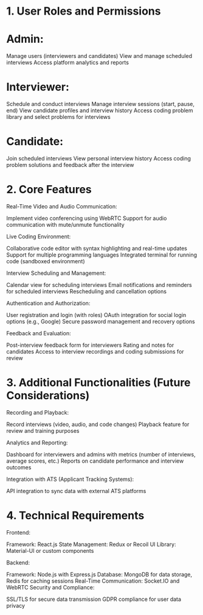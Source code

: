 # 1. User Roles and Permissions

# Admin:

Manage users (interviewers and candidates)
View and manage scheduled interviews
Access platform analytics and reports

# Interviewer:

Schedule and conduct interviews
Manage interview sessions (start, pause, end)
View candidate profiles and interview history
Access coding problem library and select problems for interviews

# Candidate:

Join scheduled interviews
View personal interview history
Access coding problem solutions and feedback after the interview

# 2. Core Features

Real-Time Video and Audio Communication:

Implement video conferencing using WebRTC
Support for audio communication with mute/unmute functionality

Live Coding Environment:

Collaborative code editor with syntax highlighting and real-time updates
Support for multiple programming languages
Integrated terminal for running code (sandboxed environment)

Interview Scheduling and Management:

Calendar view for scheduling interviews
Email notifications and reminders for scheduled interviews
Rescheduling and cancellation options

Authentication and Authorization:

User registration and login (with roles)
OAuth integration for social login options (e.g., Google)
Secure password management and recovery options

Feedback and Evaluation:

Post-interview feedback form for interviewers
Rating and notes for candidates
Access to interview recordings and coding submissions for review

# 3. Additional Functionalities (Future Considerations)

Recording and Playback:

Record interviews (video, audio, and code changes)
Playback feature for review and training purposes

Analytics and Reporting:

Dashboard for interviewers and admins with metrics (number of interviews, average scores, etc.)
Reports on candidate performance and interview outcomes

Integration with ATS (Applicant Tracking Systems):

API integration to sync data with external ATS platforms

# 4. Technical Requirements

Frontend:

Framework: React.js
State Management: Redux or Recoil
UI Library: Material-UI or custom components

Backend:

Framework: Node.js with Express.js
Database: MongoDB for data storage, Redis for caching sessions
Real-Time Communication: Socket.IO and WebRTC
Security and Compliance:

SSL/TLS for secure data transmission
GDPR compliance for user data privacy
